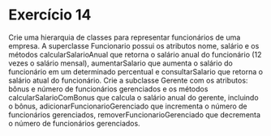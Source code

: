 # Exercício 14

Crie uma hierarquia de classes para representar
funcionários de uma empresa. A superclasse Funcionario possui os
atributos nome, salário e os métodos calcularSalarioAnual que
retorna o salário anual do funcionário (12 vezes o salário mensal),
aumentarSalario que aumenta o salário do funcionário em um
determinado percentual e consultarSalario que retorna o salário
atual do funcionário. Crie a subclasse Gerente com os atributos:
bônus e número de funcionários gerenciados e os métodos
calcularSalarioComBonus que calcula o salário anual do gerente,
incluindo o bônus, adicionarFuncionarioGerenciado que
incrementa o número de funcionários gerenciados,
removerFuncionarioGerenciado que decrementa o número de
funcionários gerenciados.